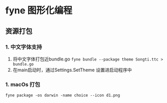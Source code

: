 # fyne 图形化编程


## 资源打包

### 1. 中文字体支持

1. 将中文字体打包近bundle.go
``
fyne bundle --package theme Songti.ttc > bundle.go
``
2. 在main启动时，通过Settings.SetTheme 设置进启动程序中

### 1. macOs 打包
``
fyne package -os darwin -name choice --icon d1.png
``
